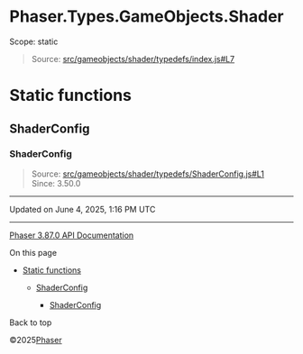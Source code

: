 # Phaser.Types.GameObjects.Shader

Scope:
static

> Source: [src/gameobjects/shader/typedefs/index.js#L7](https://github.com/phaserjs/phaser/blob/v3.87.0/src/gameobjects/shader/typedefs/index.js#L7)

# Static functions

## ShaderConfig

### ShaderConfig

> Source: [src/gameobjects/shader/typedefs/ShaderConfig.js#L1](https://github.com/phaserjs/phaser/blob/v3.87.0/src/gameobjects/shader/typedefs/ShaderConfig.js#L1)  
> Since: 3.50.0

---

Updated on June 4, 2025, 1:16 PM UTC

---

[Phaser 3.87.0 API Documentation](../../index.md)

On this page

* [Static functions](#static-functions)

  + [ShaderConfig](#shaderconfig)

    - [ShaderConfig](#shaderconfig-1)

Back to top

©2025[Phaser](https://docs.phaser.io)